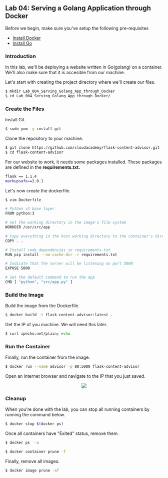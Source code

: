 ## Lab 04: Serving a Golang Application through Docker 

Before we begin, make sure you've setup the following pre-requisites

  - [Install Docker](../pages/01-Pre-requisites/labs-docker-pre-requisites/README.md)
  - [Install Go](../pages/01-Pre-requisites/labs-optional-tools/README.md#install-go)


### Introduction

In this lab, we'll be deploying a website written in Go(golang) on a container. We'll also make sure that it is accesible from our machine. 

Let's start with creating the project directory where we'll create our files.

```bash
$ mkdir Lab_004_Serving_Golang_App_through_Docker
$ cd Lab_004_Serving_Golang_App_through_Docker/
```

### Create the Files 

Install Git.

```bash
$ sudo yum -y install git 
```

Clone the repository to your machine.

```bash
$ git clone https://github.com/cloudacademy/flask-content-advisor.git
$ cd flask-content-advisor 
```

For our website to work, it needs some packages installed. These packages are defined in the **requirements.txt.**

```bash
flask == 1.1.4
markupsafe==2.0.1 
```

Let's now create the dockerfile.

```bash
$ vim Dockerfile 
```
```bash
# Python v3 base layer
FROM python:3

# Set the working directory in the image's file system
WORKDIR /usr/src/app

# Copy everything in the host working directory to the container's directory
COPY . .

# Install code dependencies in requirements.txt
RUN pip install --no-cache-dir -r requirements.txt

# Indicate that the server will be listening on port 5000
EXPOSE 5000

# Set the default command to run the app
CMD [ "python", "src/app.py" ] 
```

### Build the Image 

Build the image from the Dockerfile.

```bash
$ docker build -t flask-content-advisor:latest . 
```

Get the IP of you machine. We will need this later.

```bash
$ curl ipecho.net/plain; echo 
```

### Run the Container

Finally, run the container from the image.

```bash
$ docker run --name advisor -p 80:5000 flask-content-advisor 
```

Open an internet browser and navigate to the IP that you just saved.

<p align=center>
<img src="../Images/lab04flaskwebsiteworking.png">
</p>


### Cleanup 

When you're done with the lab, you can stop all running containers by running the command below.

```bash
$ docker stop $(docker ps) 
```

Once all containers have "Exited" status, remove them.

```bash
$ docker ps  -a 
```
```bash
$ docker container prune -f 
```

Finally, remove all images.

```bash
$ docker image prune -af 
```
